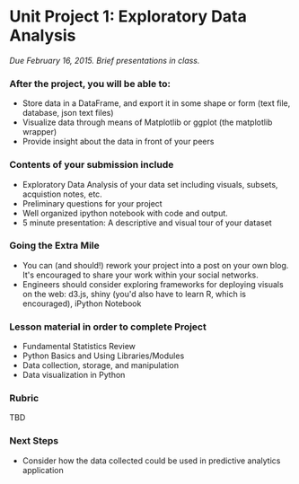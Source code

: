 # Unit Project 1: Exploratory Data Analysis
*Due February 16, 2015.  Brief presentations in class.*

### After the project, you will be able to:

*   Store data in a DataFrame, and export it in some shape or form (text file, database, json text files)
*   Visualize data through means of Matplotlib or ggplot (the matplotlib wrapper)
*   Provide insight about the data in front of your peers

### Contents of your submission include

* Exploratory Data Analysis of your data set including visuals, subsets, acquistion notes, etc.
* Preliminary questions for your project
* Well organized ipython notebook with code and output.
* 5 minute presentation: A descriptive and visual tour of your dataset

### Going the Extra Mile

*   You can (and should!) rework your project into a post on your own blog. It's encouraged to share your work within your social networks.
*   Engineers should consider exploring frameworks for deploying visuals on the web: d3.js, shiny (you'd also have to learn R, which is encouraged), iPython Notebook

### Lesson material in order to complete Project

*   Fundamental Statistics Review
*   Python Basics and Using Libraries/Modules
*   Data collection, storage, and manipulation
*   Data visualization in Python

### Rubric

TBD

### Next Steps

*   Consider how the data collected could be used in predictive analytics application
